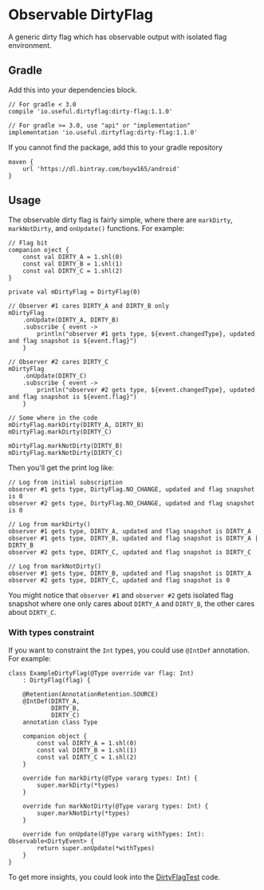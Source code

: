Observable DirtyFlag
===

A generic dirty flag which has observable output with isolated flag environment.

Gradle
---

Add this into your dependencies block.

```
// For gradle < 3.0
compile 'io.useful.dirtyflag:dirty-flag:1.1.0'

// For gradle >= 3.0, use "api" or "implementation"
implementation 'io.useful.dirtyflag:dirty-flag:1.1.0'
```

If you cannot find the package, add this to your gradle repository

```
maven {
    url 'https://dl.bintray.com/boyw165/android'
}
```

Usage
---

The observable dirty flag is fairly simple, where there are `markDirty`, `markNotDirty`, and `onUpdate()` functions. For example:

```
// Flag bit
companion oject {
	const val DIRTY_A = 1.shl(0)
	const val DIRTY_B = 1.shl(1)
	const val DIRTY_C = 1.shl(2)
}
```

```
private val mDirtyFlag = DirtyFlag(0)

// Observer #1 cares DIRTY_A and DIRTY_B only
mDirtyFlag
	.onUpdate(DIRTY_A, DIRTY_B)
	.subscribe { event ->
		println("observer #1 gets type, ${event.changedType}, updated and flag snapshot is ${event.flag}")
	}

// Observer #2 cares DIRTY_C
mDirtyFlag
	.onUpdate(DIRTY_C)
	.subscribe { event ->
		println("observer #2 gets type, ${event.changedType}, updated and flag snapshot is ${event.flag}")
	}	

// Some where in the code
mDirtyFlag.markDirty(DIRTY_A, DIRTY_B)
mDirtyFlag.markDirty(DIRTY_C)

mDirtyFlag.markNotDirty(DIRTY_B)
mDirtyFlag.markNotDirty(DIRTY_C)
```

Then you'll get the print log like:

```
// Log from initial subscription
observer #1 gets type, DirtyFlag.NO_CHANGE, updated and flag snapshot is 0
observer #2 gets type, DirtyFlag.NO_CHANGE, updated and flag snapshot is 0

// Log from markDirty()
observer #1 gets type, DIRTY_A, updated and flag snapshot is DIRTY_A
observer #1 gets type, DIRTY_B, updated and flag snapshot is DIRTY_A | DIRTY_B
observer #2 gets type, DIRTY_C, updated and flag snapshot is DIRTY_C

// Log from markNotDirty()
observer #1 gets type, DIRTY_B, updated and flag snapshot is DIRTY_A
observer #2 gets type, DIRTY_C, updated and flag snapshot is 0
```

You might notice that `observer #1` and `observer #2` gets isolated flag snapshot where one only cares about `DIRTY_A` and `DIRTY_B`, the other cares about `DIRTY_C`.

### With types constraint

If you want to constraint the `Int` types, you could use `@IntDef` annotation. For example:

```
class ExampleDirtyFlag(@Type override var flag: Int)
	: DirtyFlag(flag) {

    @Retention(AnnotationRetention.SOURCE)
    @IntDef(DIRTY_A,
            DIRTY_B,
            DIRTY_C)
    annotation class Type

    companion object {
        const val DIRTY_A = 1.shl(0)
        const val DIRTY_B = 1.shl(1)
        const val DIRTY_C = 1.shl(2)
    }

    override fun markDirty(@Type vararg types: Int) {
        super.markDirty(*types)
    }

    override fun markNotDirty(@Type vararg types: Int) {
        super.markNotDirty(*types)
    }

    override fun onUpdate(@Type vararg withTypes: Int): Observable<DirtyEvent> {
        return super.onUpdate(*withTypes)
    }
}
```

To get more insights, you could look into the [DirtyFlagTest](dirtyflag/src/test/java/io/useful/dirtyflag/DirtyFlagTest.kt) code.